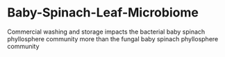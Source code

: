 # Baby-Spinach-Leaf-Microbiome
Commercial washing and storage impacts the bacterial baby spinach phyllosphere community more than the fungal baby spinach phyllosphere community
